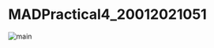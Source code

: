 # MADPractical4_20012021051
![main](https://user-images.githubusercontent.com/110597836/192156953-4cf25cf7-0133-493c-bba0-e8ed7413186e.jpg)
